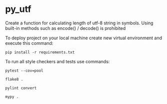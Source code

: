 # py_utf

Create a function for calculating length of utf-8 string in symbols. Using built-in methods such as encode() / decode() is prohibited

To deploy project on your local machine create new virtual environment and execute this command:

`pip install -r requirements.txt`

To run all style checkers and tests use commands:

`pytest --cov=pool`

`flake8 .`

`pylint convert`

`mypy .`